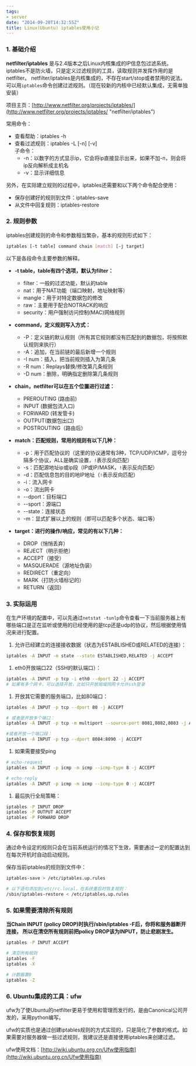 ```yaml
---
tags:
- server
date: "2014-09-20T14:32:55Z"
title: Linux(Ubuntu) iptables使用小记
---
```


### 1. 基础介绍

**netfilter/iptables** 是与2.4版本之后Linux内核集成的IP信息包过滤系统。iptables不是防火墙，只是定义过滤规则的工具，读取规则并发挥作用的是netfilter。
netfilter/iptables是内核集成的，不存在start/stop或者禁用的说法。可以用`iptables`命令创建过滤规则。（现在较新的内核中已经默认集成，无需单独安装）

项目主页：[http://www.netfilter.org/projects/iptables/](http://www.netfilter.org/projects/iptables/ "netfilter/iptables")

常用命令：

- 查看帮助：iptables -h
- 查看过滤规则：iptables -L [-n] [-v]
    <br>
    子命令：
    - -n：以数字的方式显示ip，它会将ip直接显示出来，如果不加-n，则会将ip反向解析成主机名
    - -v：显示详细信息

另外，在实际建立规则的过程中，iptables还需要和以下两个命令配合使用：

- 保存创建好的规则到文件：iptables-save
- 从文件中回复规则：iptables-restore


### 2. 规则参数

iptables创建规则的命令和参数相当繁杂，基本的规则形式如下：

``` sh
iptables [-t table] command chain [match] [-j target]
```

以下是各段命令主要参数的解释。

- **-t table，table有四个选项，默认为filter：**
    - filter：一般的过滤功能，默认的table
    - nat：用于NAT功能（端口映射，地址映射等）
    - mangle：用于对特定数据包的修改
    - raw：主要用于配合NOTRACK的响应
    - security：用户强制访问控制(MAC)网络规则

- **command，定义规则写入方式：**
    - -P：定义链的默认规则（所有其它规则都没有匹配到的数据包，将按照默认规则来执行）
    - -A：追加，在当前链的最后新增一个规则
    - -I num：插入，把当前规则插入为第几条
    - -R num：Replays替换/修改第几条规则
    - -D num：删除，明确指定删除第几条规则

- **chain，netfilter可以在五个位置进行过滤：**
    - PREROUTING (路由前)
    - INPUT (数据包流入口)
    - FORWARD (转发管卡)
    - OUTPUT(数据包出口)
    - POSTROUTING（路由后）

- **match：匹配规则，常用的规则有以下几种：**
    - -p：用于匹配协议的（这里的协议通常有3种，TCP/UDP/ICMP，逗号分隔多个协议，ALL是确实设置，`!`表示反向匹配）
    - -s：匹配源地址ip或ip段（IP或IP/MASK，`!`表示反向匹配）
    - -d：匹配信息包的目的地IP地址（`!`表示反向匹配）
    - -i：流入网卡
    - -o：流出网卡
    - --dport：目标端口
    - --sport：源端口
    - --state：连接状态
    - -m：显式扩展以上的规则（即可以匹配多个状态、端口等）

- **target：进行的操作/响应，常见的有以下几种：**
    - DROP（悄悄丢弃）
    - REJECT（明示拒绝）
    - ACCEPT（接受）
    - MASQUERADE（源地址伪装）
    - REDIRECT（重定向）
    - MARK（打防火墙标记的）
    - RETURN（返回）


### 3. 实际运用

在生产环境的配置中，可以先通过`netstat -tunlp`命令查看一下当前服务器上有哪些端口是正在监听或使用的已经使用的是tcp还是udp的协议，然后根据使用情况来进行配置。

1. 允许已经建立的连接接收数据（状态为ESTABLISHED或RELATED的连接）：

``` sh
iptables -A INPUT -m state --state ESTABLISHED,RELATED -j ACCEPT
```

1. eth0开放端口22（SSH的默认端口）：

``` sh
iptables -A INPUT -p tcp -i eth0 --dport 22 -j ACCEPT
# 如果有多个网卡，可以选择开放，比如只开放局域网网卡允许ssh登录
```

1. 开放其它需要的服务端口，比如80端口：

``` sh
iptables -A INPUT -p tcp --dport 80 -j ACCEPT

# 或者是开放多个端口：
iptables -A INPUT -p tcp -m multiport --source-port 8081,8082,8083 -j ACCEPT

#或者开放一个端口段：
iptables -A INPUT -p tcp --dport 8084:8090 -j ACCEPT
```

1. 如果需要接受ping

``` sh
# echo-request
iptables -A INPUT -p icmp -m icmp --icmp-type 8 -j ACCEPT

# echo-reply
iptables -A INPUT -p icmp -m icmp --icmp-type 0 -j ACCEPT
```

1. 最后执行全局策略：

``` sh
iptables -P INPUT DROP
iptables -P OUTPUT ACCEPT
iptables -P FORWARD DROP
```

### 4. 保存和恢复规则

通过命令设定的规则只会在当前系统运行的情况下生效，需要通过一定的配置达到在每次开机时自动启动规则。

保存当前iptables的规则到文件中：

``` sh
iptables-save > /etc/iptables.up.rules

# 以下语句添加到/etc/rc.local，在系统重启时恢复规则：
/sbin/iptables-restore < /etc/iptables.up.rules
```

### 5. 如果需要清除所有规则

**当Chain INPUT (policy DROP)时执行/sbin/iptables -F后，你将和服务器断开连接，
所以在清空所有规则前把policy DROP该为INPUT，防止悲剧发生。**

``` sh
iptables -P INPUT ACCEPT

# 清空所有规则
iptables -F
iptables -X

# 计数器置0
iptables -Z
```

### 6. Ubuntu集成的工具：ufw

ufw为了使Ubuntu的netfilter更易于使用和管理而发行的，是由Canonical公司开发的，采用python编写。

ufw的实质也是通过创建iptables规则的方式实现的，只是简化了参数的格式。如果需要对服务器做一些过滤规则，我建议还是直接使用iptables来创建过滤。

ufw使用文档：[http://wiki.ubuntu.org.cn/Ufw使用指南](http://wiki.ubuntu.org.cn/Ufw使用指南)
